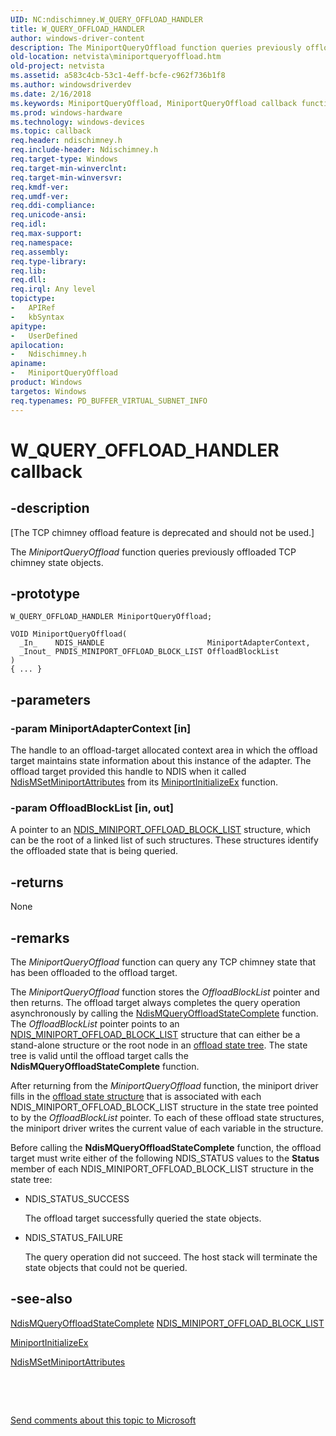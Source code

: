 ```yaml
---
UID: NC:ndischimney.W_QUERY_OFFLOAD_HANDLER
title: W_QUERY_OFFLOAD_HANDLER
author: windows-driver-content
description: The MiniportQueryOffload function queries previously offloaded TCP chimney state objects.
old-location: netvista\miniportqueryoffload.htm
old-project: netvista
ms.assetid: a583c4cb-53c1-4eff-bcfe-c962f736b1f8
ms.author: windowsdriverdev
ms.date: 2/16/2018
ms.keywords: MiniportQueryOffload, MiniportQueryOffload callback function [Network Drivers Starting with Windows Vista], W_QUERY_OFFLOAD_HANDLER, ndischimney/MiniportQueryOffload, netvista.miniportqueryoffload, tcp_chim_miniport_func_920f9145-1dda-4899-85d7-845dd545a6bc.xml
ms.prod: windows-hardware
ms.technology: windows-devices
ms.topic: callback
req.header: ndischimney.h
req.include-header: Ndischimney.h
req.target-type: Windows
req.target-min-winverclnt: 
req.target-min-winversvr: 
req.kmdf-ver: 
req.umdf-ver: 
req.ddi-compliance: 
req.unicode-ansi: 
req.idl: 
req.max-support: 
req.namespace: 
req.assembly: 
req.type-library: 
req.lib: 
req.dll: 
req.irql: Any level
topictype:
-	APIRef
-	kbSyntax
apitype:
-	UserDefined
apilocation:
-	Ndischimney.h
apiname:
-	MiniportQueryOffload
product: Windows
targetos: Windows
req.typenames: PD_BUFFER_VIRTUAL_SUBNET_INFO
---
```


# W_QUERY_OFFLOAD_HANDLER callback


## -description


<p class="CCE_Message">[The TCP chimney offload feature is deprecated and should not be used.]

The 
  <i>MiniportQueryOffload</i> function queries previously offloaded TCP chimney state objects.


## -prototype


````
W_QUERY_OFFLOAD_HANDLER MiniportQueryOffload;

VOID MiniportQueryOffload(
  _In_    NDIS_HANDLE                       MiniportAdapterContext,
  _Inout_ PNDIS_MINIPORT_OFFLOAD_BLOCK_LIST OffloadBlockList
)
{ ... }
````


## -parameters




### -param MiniportAdapterContext [in]

The handle to an offload-target allocated context area in which the offload target maintains state
     information about this instance of the adapter. The offload target provided this handle to NDIS when it
     called 
     <a href="..\ndis\nf-ndis-ndismsetminiportattributes.md">
     NdisMSetMiniportAttributes</a> from its 
     <a href="..\ndis\nc-ndis-miniport_initialize.md">
     MiniportInitializeEx</a> function.


### -param OffloadBlockList [in, out]

A pointer to an 
     <a href="..\ndischimney\ns-ndischimney-_ndis_miniport_offload_block_list.md">
     NDIS_MINIPORT_OFFLOAD_BLOCK_LIST</a> structure, which can be the root of a linked list of such
     structures. These structures identify the offloaded state that is being queried.


## -returns



None




## -remarks



The 
    <i>MiniportQueryOffload</i> function can query any TCP chimney state that has been offloaded to the
    offload target.

The 
    <i>MiniportQueryOffload</i> function stores the 
    <i>OffloadBlockList</i> pointer and then returns. The offload target always completes the query operation
    asynchronously by calling the 
    <a href="..\ndischimney\nf-ndischimney-ndismqueryoffloadstatecomplete.md">
    NdisMQueryOffloadStateComplete</a> function. The 
    <i>OffloadBlockList</i> pointer points to an 
    <a href="..\ndischimney\ns-ndischimney-_ndis_miniport_offload_block_list.md">
    NDIS_MINIPORT_OFFLOAD_BLOCK_LIST</a> structure that can either be a stand-alone structure or the root
    node in an 
    <a href="https://msdn.microsoft.com/c96608bd-5e8f-499b-872a-b6f7f33c9e0c">offload state tree</a>. The state tree is valid
    until the offload target calls the 
    <b>NdisMQueryOffloadStateComplete</b> function.

After returning from the 
    <i>MiniportQueryOffload</i> function, the miniport driver fills in the 
    <a href="https://msdn.microsoft.com/en-us/library/windows/hardware/ff570939">offload state structure</a> that is
    associated with each NDIS_MINIPORT_OFFLOAD_BLOCK_LIST structure in the state tree pointed to by the 
    <i>OffloadBlockList</i> pointer. To each of these offload state structures, the miniport driver writes the
    current value of each variable in the structure.

Before calling the 
    <b>NdisMQueryOffloadStateComplete</b> function, the offload target must write either of the following
    NDIS_STATUS values to the 
    <b>Status</b> member of each NDIS_MINIPORT_OFFLOAD_BLOCK_LIST structure in the state tree:

<ul>
<li>
NDIS_STATUS_SUCCESS
     

The offload target successfully queried the state objects.

</li>
<li>
NDIS_STATUS_FAILURE
     

The query operation did not succeed. The host stack will terminate the state objects that could not
     be queried.

</li>
</ul>



## -see-also

<a href="..\ndischimney\nf-ndischimney-ndismqueryoffloadstatecomplete.md">
   NdisMQueryOffloadStateComplete</a>



<a href="..\ndischimney\ns-ndischimney-_ndis_miniport_offload_block_list.md">
   NDIS_MINIPORT_OFFLOAD_BLOCK_LIST</a>



<a href="..\ndis\nc-ndis-miniport_initialize.md">MiniportInitializeEx</a>



<a href="..\ndis\nf-ndis-ndismsetminiportattributes.md">NdisMSetMiniportAttributes</a>



 

 

<a href="mailto:wsddocfb@microsoft.com?subject=Documentation%20feedback [netvista\netvista]:%20W_QUERY_OFFLOAD_HANDLER callback function%20 RELEASE:%20(2/16/2018)&amp;body=%0A%0APRIVACY STATEMENT%0A%0AWe use your feedback to improve the documentation. We don't use your email address for any other purpose, and we'll remove your email address from our system after the issue that you're reporting is fixed. While we're working to fix this issue, we might send you an email message to ask for more info. Later, we might also send you an email message to let you know that we've addressed your feedback.%0A%0AFor more info about Microsoft's privacy policy, see http://privacy.microsoft.com/en-us/default.aspx." title="Send comments about this topic to Microsoft">Send comments about this topic to Microsoft</a>

